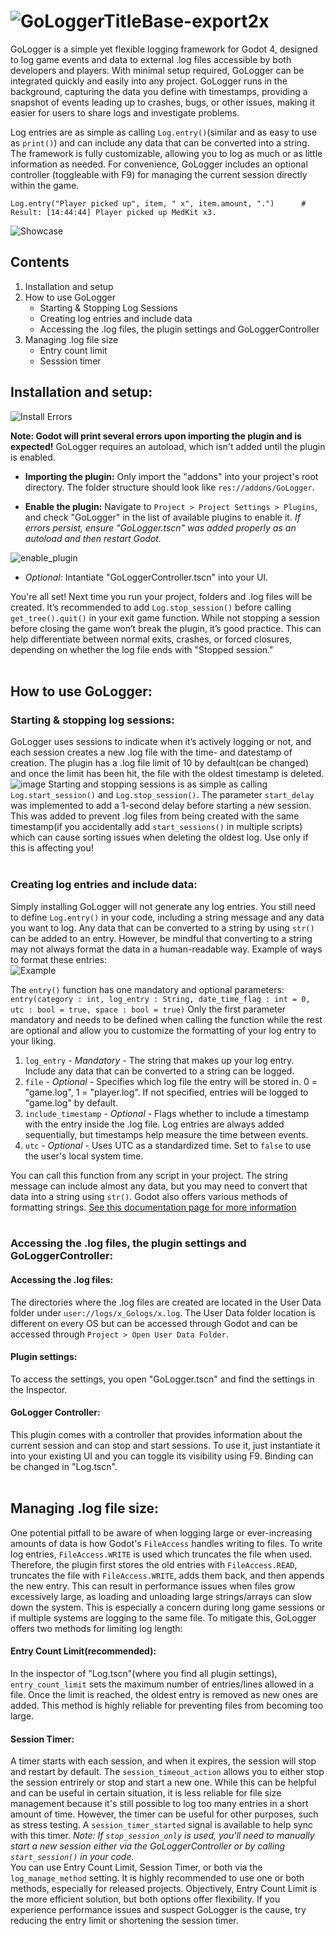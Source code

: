 # ![GoLoggerTitleBase-export2x](https://github.com/user-attachments/assets/df721f9e-4d14-48bb-ae60-1fafcd03745a)
GoLogger is a simple yet flexible logging framework for Godot 4, designed to log game events and data to external .log files accessible by both developers and players. With minimal setup required, GoLogger can be integrated quickly and easily into any project. GoLogger runs in the background, capturing the data you define with timestamps, providing a snapshot of events leading up to crashes, bugs, or other issues, making it easier for users to share logs and investigate problems.


Log entries are as simple as calling `Log.entry()`(similar and as easy to use as `print()`) and can include any data that can be converted into a string. The framework is fully customizable, allowing you to log as much or as little information as needed. For convenience, GoLogger includes an optional controller (toggleable with F9) for managing the current session directly within the game.

	Log.entry("Player picked up", item, " x", item.amount, ".")	     # Result: [14:44:44] Player picked up MedKit x3. 
![Showcase](https://github.com/user-attachments/assets/68750dca-e25c-4390-a398-d1afddf65edb)


## **Contents**
1. Installation and setup
2. How to use GoLogger
   * Starting & Stopping Log Sessions
   * Creating log entries and include data
   * Accessing the .log files, the plugin settings and GoLoggerController
3. Managing .log file size
   * Entry count limit
   * Sesssion timer

## Installation and setup:
![Install Errors](https://github.com/user-attachments/assets/7edcdc5d-9d10-4e39-83fa-e31a9f2a49c3)<br>

**Note: Godot will print several errors upon importing the plugin and is expected!** GoLogger requires an autoload, which isn't added until the plugin is enabled.

* **Importing the plugin:** Only import the "addons" into your project's root directory. The folder structure should look like `res://addons/GoLogger`.

* **Enable the plugin:** Navigate to `Project > Project Settings > Plugins`, and check "GoLogger" in the list of available plugins to enable it.
*If errors persist, ensure "GoLogger.tscn" was added properly as an autoload and then restart Godot.*<br>

![enable_plugin](https://github.com/user-attachments/assets/6d201a57-638d-48a6-a9c0-fc8719beff37)

* *Optional:* Intantiate "GoLoggerController.tscn" into your UI. 

You're all set! Next time you run your project, folders and .log files will be created. It’s recommended to add `Log.stop_session()` before calling `get_tree().quit()` in your exit game function. While not stopping a session before closing the game won’t break the plugin, it’s good practice. This can help differentiate between normal exits, crashes, or forced closures, depending on whether the log file ends with "Stopped session."<br><br>


## How to use GoLogger:<br>
### **Starting & stopping log sessions:**<br>
GoLogger uses sessions to indicate when it’s actively logging or not, and each session creates a new .log file with the time- and datestamp of creation. The plugin has a .log file limit of 10 by default(can be changed) and once the limit has been hit, the file with the oldest timestamp is deleted. 
![image](https://github.com/user-attachments/assets/75ee6dc9-8cfe-472f-b037-86f2f1cf8f7f)
Starting and stopping sessions is as simple as calling `Log.start_session()` and `Log.stop_session()`. The parameter `start_delay` was implemented to add a 1-second delay before starting a new session. This was added to prevent .log files from being created with the same timestamp(if you accidentally add `start_sessions()` in multiple scripts) which can cause sorting issues when deleting the oldest log. Use only if this is affecting you!<br><br>


### **Creating log entries and include data:**<br>
Simply installing GoLogger will not generate any log entries. You still need to define `Log.entry()` in your code, including a string message and any data you want to log. Any data that can be converted to a string by using `str()` can be added to an entry. However, be mindful that converting to a string may not always format the data in a human-readable way. Example of ways to format these entries:<br>
![Example](https://github.com/user-attachments/assets/e2b81bd7-648f-4fe2-8608-bc58c1e1fde3)

The `entry()` function has one mandatory and optional parameters: `entry(category : int, log_entry : String, date_time_flag : int = 0, utc : bool = true, space : bool = true)`
Only the first parameter mandatory and needs to be defined when calling the function while the rest are optional and allow you to customize the formatting of your log entry to your liking.
1. `log_entry` - *Mandatory* - The string that makes up your log entry. Include any data that can be converted to a string can be logged.
2. `file` - *Optional* - Specifies which log file the entry will be stored in. 0 = "game.log", 1 = "player.log". If not specified, entries will be logged to "game.log" by default.
3. `include_timestamp` - *Optional* -  Flags whether to include a timestamp with the entry inside the .log file. Log entries are always added sequentially, but timestamps help measure the time between events.
4. `utc` - *Optional* -  Uses UTC as a standardized time. Set to `false` to use the user's local system time.

You can call this function from any script in your project. The string message can include almost any data, but you may need to convert that data into a string using `str()`. Godot also offers various methods of formatting strings. [See this documentation page for more information](https://docs.godotengine.org/en/stable/tutorials/scripting/gdscript/gdscript_format_string.html) <br><br>

### **Accessing the .log files, the plugin settings and GoLoggerController:**
#### Accessing the .log files:
The directories where the .log files are created are located in the User Data folder under `user://logs/x_Gologs/x.log`. The User Data folder location is different on every OS but can be accessed through Godot and can be accessed through `Project > Open User Data Folder`.
#### Plugin settings:
To access the settings, you open "GoLogger.tscn" and find the settings in the Inspector.
#### GoLogger Controller:
This plugin comes with a controller that provides information about the current session and can stop and start sessions. To use it, just instantiate it into your existing UI and you can toggle its visibility using F9. Binding can be changed in "Log.tscn". <br><br>


## Managing .log file size:
One potential pitfall to be aware of when logging large or ever-increasing amounts of data is how Godot's `FileAccess` handles writing to files. To write log entries, `FileAccess.WRITE` is used which truncates the file when used. Therefore, the plugin first stores the old entries with `FileAccess.READ`, truncates the file with `FileAccess.WRITE`, adds them back, and then appends the new entry. This can result in performance issues when files grow excessively large, as loading and unloading large strings/arrays can slow down the system. This is especially a concern during long game sessions or if multiple systems are logging to the same file. To mitigate this, GoLogger offers two methods for limiting log length:
#### Entry Count Limit(recommended):
In the inspector of "Log.tscn"(where you find all plugin settings), `entry_count_limit` sets the maximum number of entries/lines allowed in a file. Once the limit is reached, the oldest entry is removed as new ones are added. This method is highly reliable for preventing files from becoming too large.
#### Session Timer:
A timer starts with each session, and when it expires, the session will stop and restart by default. The `session_timeout_action` allows you to either stop the session entrirely or stop and start a new one. While this can be helpful and can be useful in certain situation, it is less reliable for file size management because it's still possible to log too many entries in a short amount of time. However, the timer can be useful for other purposes, such as stress testing. A `session_timer_started` signal is available to help sync with this timer.
*Note: If `stop_session_only` is used, you'll need to manually start a new session either via the GoLoggerController or by calling `start_session()` in your code.*
<br>
You can use Entry Count Limit, Session Timer, or both via the `log_manage_method` setting. It is highly recommended to use one or both methods, especially for released projects. Objectively, Entry Count Limit is the more efficient solution, but both options offer flexibility. If you experience performance issues and suspect GoLogger is the cause, try reducing the entry limit or shortening the session timer.
